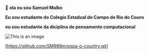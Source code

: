 &#128075;
**ola eu sou Samuel Malko**

**Eu sou estudante do Colegio Estadual do Campo de Rio do Couro**

**eu sou estudante da diciplina de pensamento computacional** 

![This is an image](https://www.socialbauru.com.br/wp-content/uploads/2021/02/mreis-bauru-8-1024x768.jpg)

 [https://github.com/SM999m/espa-o-country.git]

